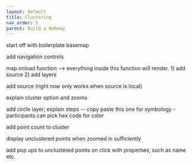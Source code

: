 ```yaml
---
layout: default
title: Clustering
nav_order: 5
parent: Build a Webmap
---
```


start off with boilerplate basemap

add navigation controls 


map onload function --> everything inside this function will render. 1) add source 2) add layers

add source (right now only works when source is local)

explain cluster option and zooms

add circle layer; explain steps -- copy paste this one
for symbology - participants can pick hex code for color 

add point count to cluster


display unclustered points when zoomed in sufficiently

add pop ups to unclustered points on click with properties, such as name etc. 
